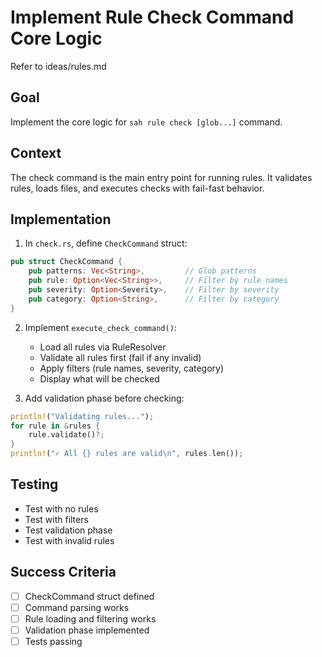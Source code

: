# Implement Rule Check Command Core Logic

Refer to ideas/rules.md

## Goal

Implement the core logic for `sah rule check [glob...]` command.

## Context

The check command is the main entry point for running rules. It validates rules, loads files, and executes checks with fail-fast behavior.

## Implementation

1. In `check.rs`, define `CheckCommand` struct:
```rust
pub struct CheckCommand {
    pub patterns: Vec<String>,         // Glob patterns
    pub rule: Option<Vec<String>>,     // Filter by rule names
    pub severity: Option<Severity>,    // Filter by severity
    pub category: Option<String>,      // Filter by category
}
```

2. Implement `execute_check_command()`:
   - Load all rules via RuleResolver
   - Validate all rules first (fail if any invalid)
   - Apply filters (rule names, severity, category)
   - Display what will be checked
   
3. Add validation phase before checking:
```rust
println!("Validating rules...");
for rule in &rules {
    rule.validate()?;
}
println!("✓ All {} rules are valid\n", rules.len());
```

## Testing

- Test with no rules
- Test with filters
- Test validation phase
- Test with invalid rules

## Success Criteria

- [ ] CheckCommand struct defined
- [ ] Command parsing works
- [ ] Rule loading and filtering works
- [ ] Validation phase implemented
- [ ] Tests passing
